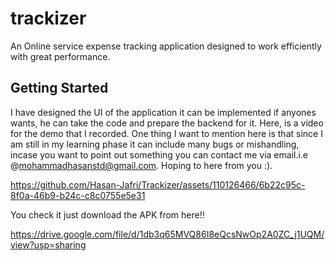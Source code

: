 # trackizer

An Online service expense tracking application designed to work efficiently with great performance.

## Getting Started

I have designed the UI of the application it can be implemented if anyones wants, he can take the code and prepare the backend for it.
Here, is a video for the demo that I recorded.
One thing I want to mention here is that since I am still in my learning phase it can include many bugs or mishandling, incase you want to point out something you can contact me via email.i.e @mohammadhasanstd@gmail.com.
Hoping to here from you :).


https://github.com/Hasan-Jafri/Trackizer/assets/110126466/6b22c95c-8f0a-46b9-b24c-c8c0755e5e31

You check it just download the APK from here!!

https://drive.google.com/file/d/1db3q65MVQ86I8eQcsNwOp2A0ZC_j1UQM/view?usp=sharing
